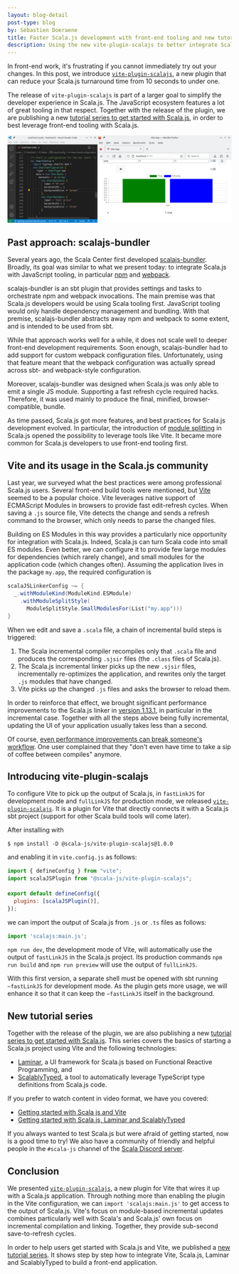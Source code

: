 ```yaml
---
layout: blog-detail
post-type: blog
by: Sébastien Doeraene
title: Faster Scala.js development with front-end tooling and new tutorials
description: Using the new vite-plugin-scalajs to better integrate Scala.js with the Vite build tool, and announcing new tutorials for front-end development with Scala.js.
---
```


In front-end work, it's frustrating if you cannot immediately try out your changes.
In this post, we introduce [`vite-plugin-scalajs`](https://github.com/scala-js/vite-plugin-scalajs), a new plugin that can reduce your Scala.js turnaround time from 10 seconds to under one.

The release of `vite-plugin-scalajs` is part of a larger goal to simplify the developer experience in Scala.js.
The JavaScript ecosystem features a lot of great tooling in that respect.
Together with the release of the plugin, we are publishing a new [tutorial series to get started with Scala.js](https://www.scala-js.org/doc/tutorial/), in order to best leverage front-end tooling with Scala.js.

![vite-plugin-scalajs in action](/resources/img/blog/vite-plugin-scalajs-screencast.gif)

## Past approach: scalajs-bundler

Several years ago, the Scala Center first developed [scalajs-bundler](https://scalacenter.github.io/scalajs-bundler/index.html).
Broadly, its goal was similar to what we present today: to integrate Scala.js with JavaScript tooling, in particular [npm](https://www.npmjs.com/) and [webpack](https://webpack.js.org/).

scalajs-bundler is an sbt plugin that provides settings and tasks to orchestrate npm and webpack invocations.
The main premise was that Scala.js developers would be using Scala tooling first.
JavaScript tooling would only handle dependency management and bundling.
With that premise, scalajs-bundler abstracts away npm and webpack to some extent, and is intended to be used from sbt.

While that approach works well for a while, it does not scale well to deeper front-end development requirements.
Soon enough, scalajs-bundler had to add support for custom webpack configuration files.
Unfortunately, using that feature meant that the webpack configuration was actually spread across sbt- and webpack-style configuration.

Moreover, scalajs-bundler was designed when Scala.js was only able to emit a single JS module.
Supporting a fast refresh cycle required hacks.
Therefore, it was used mainly to produce the final, minified, browser-compatible, bundle.

As time passed, Scala.js got more features, and best practices for Scala.js development evolved.
In particular, the introduction of [module splitting](http://www.scala-js.org/doc/project/module.html#module-splitting) in Scala.js opened the possibility to leverage tools like Vite.
It became more common for Scala.js developers to use front-end tooling first.

## Vite and its usage in the Scala.js community

Last year, we surveyed what the best practices were among professional Scala.js users.
Several front-end build tools were mentioned, but [Vite](https://vitejs.dev/) seemed to be a popular choice.
Vite leverages native support of ECMAScript Modules in browsers to provide fast edit-refresh cycles.
When saving a `.js` source file, Vite detects the change and sends a refresh command to the browser, which only needs to parse the changed files.

Building on ES Modules in this way provides a particularly nice opportunity for integration with Scala.js.
Indeed, Scala.js can turn Scala code into small ES modules.
Even better, we can configure it to provide few large modules for dependencies (which rarely change), and small modules for the application code (which changes often).
Assuming the application lives in the package `my.app`, the required configuration is

```scala
scalaJSLinkerConfig ~= {
  _.withModuleKind(ModuleKind.ESModule)
    .withModuleSplitStyle(
      ModuleSplitStyle.SmallModulesFor(List("my.app")))
}
```

When we edit and save a `.scala` file, a chain of incremental build steps is triggered:

1. The Scala incremental compiler recompiles only that `.scala` file and produces the corresponding `.sjsir` files (the `.class` files of Scala.js).
2. The Scala.js incremental linker picks up the new `.sjsir` files, incrementally re-optimizes the application, and rewrites only the target `.js` modules that have changed.
3. Vite picks up the changed `.js` files and asks the browser to reload them.

In order to reinforce that effect, we brought significant performance improvements to the Scala.js linker in [version 1.13.1](https://www.scala-js.org/news/2023/04/10/announcing-scalajs-1.13.1/), in particular in the incremental case.
Together with all the steps above being fully incremental, updating the UI of your application usually takes less than a second.

Of course, [even performance improvements can break someone's workflow](https://xkcd.com/1172/).
One user complained that they "don't even have time to take a sip of coffee between compiles" anymore.

## Introducing vite-plugin-scalajs

To configure Vite to pick up the output of Scala.js, in `fastLinkJS` for development mode and `fullLinkJS` for production mode, we released [`vite-plugin-scalajs`](https://github.com/scala-js/vite-plugin-scalajs).
It is a plugin for Vite that directly connects it with a Scala.js sbt project (support for other Scala build tools will come later).

After installing with

```shell
$ npm install -D @scala-js/vite-plugin-scalajs@1.0.0
```

and enabling it in `vite.config.js` as follows:

```javascript
import { defineConfig } from "vite";
import scalaJSPlugin from "@scala-js/vite-plugin-scalajs";

export default defineConfig({
  plugins: [scalaJSPlugin()],
});
```

we can import the output of Scala.js from `.js` or `.ts` files as follows:

```javascript
import 'scalajs:main.js';
```

`npm run dev`, the development mode of Vite, will automatically use the output of `fastLinkJS` in the Scala.js project.
Its production commands `npm run build` and `npm run preview` will use the output of `fullLinkJS`.

With this first version, a separate shell must be opened with sbt running `~fastLinkJS` for development mode.
As the plugin gets more usage, we will enhance it so that it can keep the `~fastLinkJS` itself in the background.

## New tutorial series

Together with the release of the plugin, we are also publishing a new [tutorial series to get started with Scala.js](https://www.scala-js.org/doc/tutorial/).
This series covers the basics of starting a Scala.js project using Vite and the following technologies:

* [Laminar](https://laminar.dev/), a UI framework for Scala.js based on Functional Reactive Programming, and
* [ScalablyTyped](https://scalablytyped.org/), a tool to automatically leverage TypeScript type definitions from Scala.js code.

If you prefer to watch content in video format, we have you covered:

* [Getting started with Scala js and Vite](https://www.youtube.com/watch?v=dv7fPmgFTNA)
* [Getting started with Scala.js, Laminar and ScalablyTyped](https://www.youtube.com/watch?v=UePrOa_1Am8)

If you always wanted to test Scala.js but were afraid of getting started, now is a good time to try!
We also have a community of friendly and helpful people in the `#scala-js` channel of the [Scala Discord server](https://discord.com/invite/scala).

## Conclusion

We presented [`vite-plugin-scalajs`](https://github.com/scala-js/vite-plugin-scalajs), a new plugin for Vite that wires it up with a Scala.js application.
Through nothing more than enabling the plugin in the Vite configuration, we can `import 'scalajs:main.js'` to get access to the output of Scala.js.
Vite's focus on module-based incremental updates combines particularly well with Scala's and Scala.js' own focus on incremental compilation and linking.
Together, they provide sub-second save-to-refresh cycles.

In order to help users get started with Scala.js and Vite, we published a [new tutorial series](https://www.scala-js.org/doc/tutorial/).
It shows step by step how to integrate Vite, Scala.js, Laminar and ScalablyTyped to build a front-end application.
